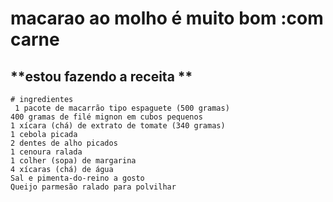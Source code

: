 


   # macarao ao molho é muito bom :com carne
 ## **estou fazendo a receita **
	# ingredientes
	 1 pacote de macarrão tipo espaguete (500 gramas)
	400 gramas de filé mignon em cubos pequenos
	1 xícara (chá) de extrato de tomate (340 gramas)
	1 cebola picada
	2 dentes de alho picados
	1 cenoura ralada
	1 colher (sopa) de margarina
	4 xícaras (chá) de água
	Sal e pimenta-do-reino a gosto
	Queijo parmesão ralado para polvilhar



